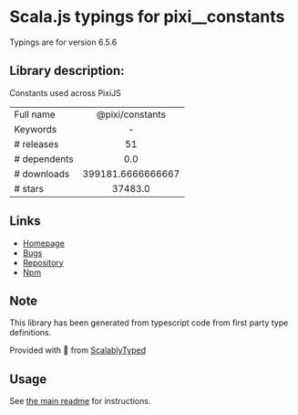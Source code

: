 
# Scala.js typings for pixi__constants

Typings are for version 6.5.6

## Library description:
Constants used across PixiJS

|                    |                 |
| ------------------ | :-------------: |
| Full name          | @pixi/constants |
| Keywords           | - |
| # releases         | 51 |
| # dependents       | 0.0 |
| # downloads        | 399181.6666666667 |
| # stars            | 37483.0 |

## Links
- [Homepage](http://pixijs.com/)
- [Bugs](https://github.com/pixijs/pixi.js/issues)
- [Repository](https://github.com/pixijs/pixi.js)
- [Npm](https://www.npmjs.com/package/%40pixi%2Fconstants)
    


## Note
This library has been generated from typescript code from first party type definitions.

Provided with :purple_heart: from [ScalablyTyped](https://github.com/oyvindberg/ScalablyTyped)

## Usage
See [the main readme](../../readme.md) for instructions.


